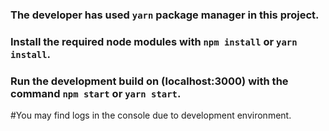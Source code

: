 ### The developer has used `yarn` package manager in this project.

### Install the required node modules with `npm install` or `yarn install`.

### Run the development build on (localhost:3000) with the command `npm start` or `yarn start`.

#You may find logs in the console due to development environment.
